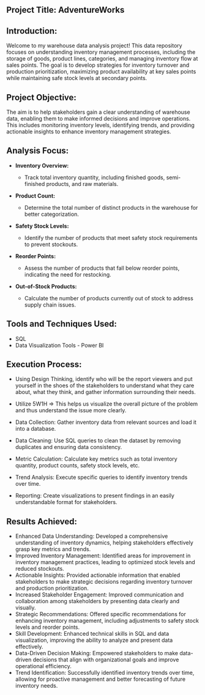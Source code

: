 ## Project Title: AdventureWorks

## Introduction:

Welcome to my warehouse data analysis project! This data repository focuses on understanding inventory management processes, including the storage of goods, product lines, categories, and managing inventory flow at sales points. The goal is to develop strategies for inventory turnover and production prioritization, maximizing product availability at key sales points while maintaining safe stock levels at secondary points.

## Project Objective: 
The aim is to help stakeholders gain a clear understanding of warehouse data, enabling them to make informed decisions and improve operations. This includes monitoring inventory levels, identifying trends, and providing actionable insights to enhance inventory management strategies.

## Analysis Focus:

- **Inventory Overview:**
  - Track total inventory quantity, including finished goods, semi-finished products, and raw materials.

- **Product Count:**
  - Determine the total number of distinct products in the warehouse for better categorization.

- **Safety Stock Levels:**
  - Identify the number of products that meet safety stock requirements to prevent stockouts.

- **Reorder Points:**
  - Assess the number of products that fall below reorder points, indicating the need for restocking.

- **Out-of-Stock Products:**
  - Calculate the number of products currently out of stock to address supply chain issues.

## Tools and Techniques Used: 

- SQL
- Data Visualization Tools - Power BI 

## Execution Process: 
- Using Design Thinking, identify who will be the report viewers and put yourself in the shoes of the stakeholders to understand what they care about, what they think, and gather information surrounding their needs.

- Utilize 5W1H ⇒ This helps us visualize the overall picture of the problem and thus understand the issue more clearly.

- Data Collection: Gather inventory data from relevant sources and load it into a database.

- Data Cleaning: Use SQL queries to clean the dataset by removing duplicates and ensuring data consistency.

- Metric Calculation: Calculate key metrics such as total inventory quantity, product counts, safety stock levels, etc.

- Trend Analysis: Execute specific queries to identify inventory trends over time.

- Reporting: Create visualizations to present findings in an easily understandable format for stakeholders.

## Results Achieved: 
- Enhanced Data Understanding: Developed a comprehensive understanding of inventory dynamics, helping stakeholders effectively grasp key metrics and trends.
- Improved Inventory Management: Identified areas for improvement in inventory management practices, leading to optimized stock levels and reduced stockouts.
- Actionable Insights: Provided actionable information that enabled stakeholders to make strategic decisions regarding inventory turnover and production prioritization.
- Increased Stakeholder Engagement: Improved communication and collaboration among stakeholders by presenting data clearly and visually.
- Strategic Recommendations: Offered specific recommendations for enhancing inventory management, including adjustments to safety stock levels and reorder points.
- Skill Development: Enhanced technical skills in SQL and data visualization, improving the ability to analyze and present data effectively.
- Data-Driven Decision Making: Empowered stakeholders to make data-driven decisions that align with organizational goals and improve operational efficiency.
- Trend Identification: Successfully identified inventory trends over time, allowing for proactive management and better forecasting of future inventory needs.
